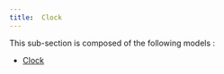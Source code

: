 ```yaml
---
title:  Clock
---
```



This sub-section is composed of the following models :

* [Clock](references#ClockClock)

